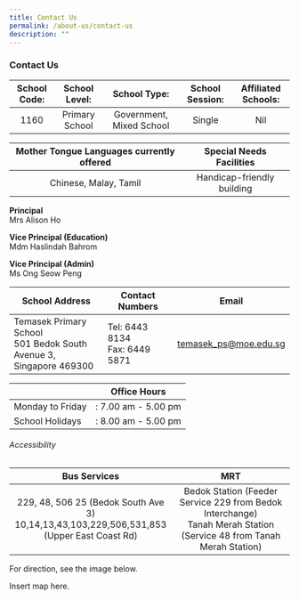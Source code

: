 ```yaml
---
title: Contact Us
permalink: /about-us/contact-us
description: ""
---
```

### Contact Us

| School Code: 	| School Level:  	| School Type:  	| School Session:  	| Affiliated Schools: 	|
|:---:	|:---:	|:---:	|:---:	|:---:	|
| 1160   	|  Primary School  	|  Government, Mixed School 	| Single   	|  Nil 	|

| Mother Tongue Languages currently offered 	| Special Needs Facilities 	|
|:---:	|:---:	|
| Chinese, Malay, Tamil 	| Handicap-friendly building 	|

**Principal** <br> Mrs Alison Ho

**Vice Principal (Education)** <br> Mdm Haslindah Bahrom

**Vice Principal (Admin)** <br> Ms Ong Seow Peng

| School Address 	| Contact Numbers 	| Email 	|
|---	|---	|---	|
| Temasek Primary School<br>501 Bedok South Avenue 3,<br>Singapore 469300 	| Tel:  6443 8134<br>Fax: 6449 5871<br> 	| temasek_ps@moe.edu.sg<br> 	|

|  	| Office Hours 	|
|---	|---	|
| Monday to Friday 	| : 7.00 am - 5.00 pm 	|
| School Holidays 	| : 8.00 am - 5.00 pm 	|

###### Accessibility

| Bus Services 	| MRT  	|
|:---:	|:---:	|
| 229, 48, 506  25 (Bedok South Ave 3) <br>10,14,13,43,103,229,506,531,853 <br>(Upper East Coast Rd)  	| Bedok Station (Feeder Service 229 from Bedok Interchange)<br>Tanah Merah Station (Service 48 from Tanah Merah Station)  	|

For direction, see the image below.

Insert map here.